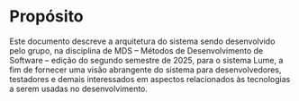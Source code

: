 # **Propósito**

Este documento descreve a arquitetura do sistema sendo desenvolvido pelo grupo, na disciplina de MDS – Métodos de Desenvolvimento de Software – edição do segundo semestre de 2025, para o sistema Lume, a fim de fornecer uma visão abrangente do sistema para desenvolvedores, testadores e demais interessados em aspectos relacionados às tecnologias a serem usadas no desenvolvimento.

